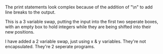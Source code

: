 The print statements look complex because of the addition of "\n" to add line breaks to the output.

This is a 3 variable swap, putting the input into the first two seperate boxes, with an empty box to hold integers while they are being shifted into their new positions.

I have added a 2 variable swap, just using x & y variables. They're not encapsulated. They're 2 seperate programs. 